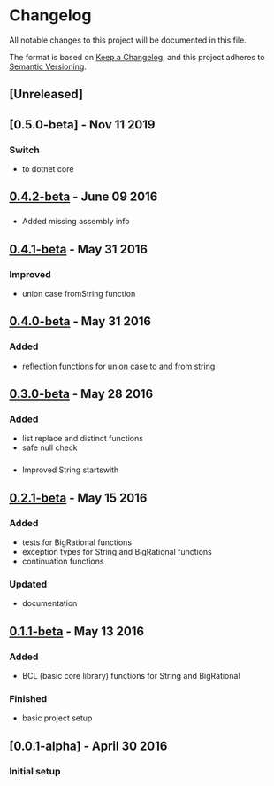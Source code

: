 # Changelog
All notable changes to this project will be documented in this file.

The format is based on [Keep a Changelog](https://keepachangelog.com/en/1.0.0/),
and this project adheres to [Semantic Versioning](https://semver.org/spec/v2.0.0.html).

## [Unreleased]


## [0.5.0-beta] - Nov 11 2019

### Switch 
- to dotnet core

## [0.4.2-beta] - June 09 2016

### 
- Added missing assembly info

## [0.4.1-beta] - May 31 2016

### Improved
- union case fromString function

## [0.4.0-beta] - May 31 2016

### Added
- reflection functions for union case to and from string

## [0.3.0-beta] - May 28 2016

### Added
- list replace and distinct functions
- safe null check

###
- Improved String startswith 

## [0.2.1-beta] - May 15 2016

### Added
- tests for BigRational functions
- exception types for String and BigRational functions
- continuation functions

### Updated
- documentation

## [0.1.1-beta] - May 13 2016

### Added
- BCL (basic core library) functions for String and BigRational

### Finished
- basic project setup

## [0.0.1-alpha] - April 30 2016

### Initial setup

[0.4.2-beta]: https://github.com/halcwb/GenUtils/releases/tag/0.4.2-beta
[0.4.1-beta]: https://github.com/halcwb/GenUtils/releases/tag/0.4.1-beta
[0.4.0-beta]: https://github.com/halcwb/GenUtils/releases/tag/0.4.0-beta
[0.3.0-beta]: https://github.com/halcwb/GenUtils/releases/tag/0.3.0-beta
[0.2.1-beta]: https://github.com/halcwb/GenUtils/releases/tag/0.2.1-beta
[0.1.1-beta]: https://github.com/halcwb/GenUtils/releases/tag/0.1.1-beta

